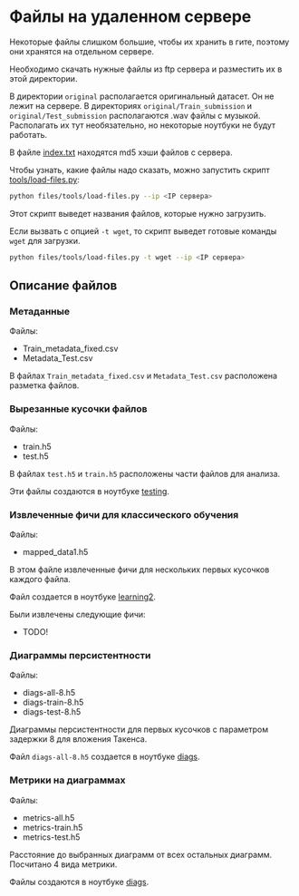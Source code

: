 # Файлы на удаленном сервере

Некоторые файлы слишком большие, чтобы их хранить в гите, поэтому они хранятся 
на отдельном сервере.

Необходимо скачать нужные файлы из ftp сервера и разместить их в этой 
директории.

В директории `original` располагается оригинальный датасет. Он не лежит на 
сервере. В директориях `original/Train_submission` и `original/Test_submission` 
располагаются .wav файлы с музыкой. Располагать их тут необязательно, но 
некоторые ноутбуки не будут работать.

В файле [index.txt](index.txt) находятся md5 хэши файлов с сервера. 

Чтобы узнать, какие файлы надо сказать, можно запустить скрипт 
[tools/load-files.py](tools/load-files.py):
```sh
python files/tools/load-files.py --ip <IP сервера>
```
Этот скрипт выведет названия файлов, которые нужно загрузить.

Если вызвать с опцией `-t wget`, то скрипт выведет готовые команды `wget` для 
загрузки.

```sh
python files/tools/load-files.py -t wget --ip <IP сервера>
```

## Описание файлов

### Метаданные

Файлы:

* Train_metadata_fixed.csv
* Metadata_Test.csv

В файлах `Train_metadata_fixed.csv` и `Metadata_Test.csv` расположена разметка 
файлов.

### Вырезанные кусочки файлов

Файлы:

* train.h5
* test.h5

В файлах `test.h5` и `train.h5` расположены части файлов для анализа. 

Эти файлы создаются в ноутбуке [testing](../notebooks/testing.ipynb).

### Извлеченные фичи для классического обучения

Файлы:

* mapped_data1.h5

В этом файле извлеченные фичи для нескольких первых кусочков каждого файла.

Файл создается в ноутбуке [learning2](../notebooks/learning2.ipynb).

Были извлечены следующие фичи:

* TODO!

### Диаграммы персистентности 

Файлы: 

* diags-all-8.h5
* diags-train-8.h5
* diags-test-8.h5

Диаграммы персистентности для первых кусочков с параметром задержки 8 для 
вложения Такенса. 

Файл `diags-all-8.h5` создается в ноутбуке [diags](../notebooks/diags.ipynb).

### Метрики на диаграммах 

Файлы: 

* metrics-all.h5
* metrics-train.h5
* metrics-test.h5

Расстояние до выбранных диаграмм от всех остальных диаграмм. Посчитано 4 вида 
метрики.

Файлы создаются в ноутбуке [diags](../notebooks/diags.ipynb).
